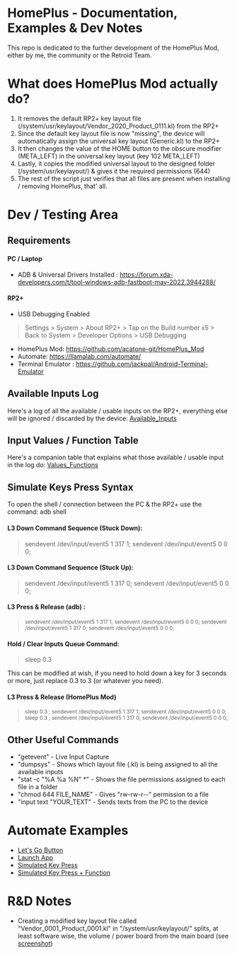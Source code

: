 # HomePlus - Documentation, Examples & Dev Notes

This repo is dedicated to the further development of the HomePlus Mod, either by me, the community or the Retroid Team.

# What does HomePlus Mod actually do?

1) It removes the default RP2+ key layout file (/system/usr/keylayout/Vendor_2020_Product_0111.kl) from the RP2+ 
2) Since the default key layout file is now "missing", the device will automatically assign the universal key layout (Generic.kl) to the RP2+
3) It then changes the value of the HOME button to the obscure modifier (META_LEFT) in the universal key layout (key 102 META_LEFT)
4) Lastly, it copies the modified universal layout to the designed folder (/system/usr/keylayout/) & gives it the required permissions (644)
5) The rest of the script just verifies that all files are present when installing / removing HomePlus, that' all.

# Dev / Testing Area

## Requirements

#### PC / Laptop 

- ADB & Universal Drivers Installed : https://forum.xda-developers.com/t/tool-windows-adb-fastboot-may-2022.3944288/ 

#### RP2+

- USB Debugging Enabled 
> Settings > System > About RP2+ > Tap on the Build number x5 > Back to System > Developer Options > USB Debugging
- HomePlus Mod: https://github.com/acatone-git/HomePlus_Mod
- Automate: https://llamalab.com/automate/
- Terminal Emulator : https://github.com/jackpal/Android-Terminal-Emulator

## Available Inputs Log

Here's a log of all the available / usable inputs on the RP2+, everything else will be ignored / discarded by the device: [Available_Inputs]()

## Input Values / Function Table

Here's a companion table that explains what those available / usable input in the log do: [Values_Functions]()

## Simulate Keys Press Syntax

To open the shell / connection between the PC & the RP2+ use the command: adb shell

#### L3 Down Command Sequence (Stuck Down):

> sendevent /dev/input/event5 1 317 1; sendevent /dev/input/event5 0 0 0;

#### L3 Down Command Sequence (Stuck Up):

> sendevent /dev/input/event5 1 317 0; sendevent /dev/input/event5 0 0 0;

#### L3 Press & Release (adb) :

> <sub>sendevent /dev/input/event5 1 317 1; sendevent /dev/input/event5 0 0 0; sendevent /dev/input/event5 1 317 0; sendevent /dev/input/event5 0 0 0;</sub>

#### Hold / Clear Inputs Queue Command:

> sleep 0.3 

This can be modified at wish, if you need to hold down a key for 3 seconds or more, just replace 0.3 to 3 (or whatever you need).

#### L3 Press & Release (HomePlus Mod)

> <sub> sleep 0.3 ; sendevent /dev/input/event5 1 317 1; sendevent /dev/input/event5 0 0 0;  sleep 0.3 ; sendevent /dev/input/event5 1 317 0; sendevent /dev/input/event5 0 0 0;</sub>

## Other Useful Commands

- "getevent" - Live Input Capture
- "dumpsys" - Shows which layout file (.kl) is being assigned to all the available inputs
- "stat -c "%A %a %N" *" - Shows the file permissions assigned to each file in a folder
- "chmod 644 FILE_NAME" - Gives "rw-rw-r--" permission to a file
- "input text "YOUR_TEXT" - Sends texts from the PC to the device

# Automate Examples 

- [Let's Go Button]()
- [Launch App]()
- [Simulated Key Press]()
- [Simulated Key Press + Function]()

# R&D Notes

- Creating a modified key layout file called "Vendor_0001_Product_0001.kl" in "/system/usr/keylayout/" splits, at least software wise, the volume / power board from the main board (see [screenshot]())


